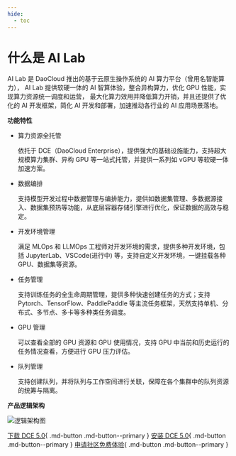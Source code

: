 ```yaml
---
hide:
  - toc
---
```


# 什么是 AI Lab

AI Lab 是 DaoCloud 推出的基于云原生操作系统的 AI 算力平台（曾用名智能算力），
AI Lab 提供软硬一体的 AI 智算体验，整合异构算力，优化 GPU 性能，实现算力资源统一调度和运营，
最大化算力效用并降低算力开销，并且还提供了优化的 AI 开发框架，简化 AI 开发和部署，加速推动各行业的 AI 应用场景落地。

**功能特性**

- 算力资源全托管

    依托于 DCE（DaoCloud Enterprise），提供强大的基础设施能力，支持超大规模算力集群、异构 GPU 等一站式托管，并提供一系列如 vGPU 等软硬一体加速方案。

- 数据编排

    支持模型开发过程中数据管理与编排能力，提供如数据集管理、多数据源接入、数据集预热等功能，从底层容器存储引擎进行优化，保证数据的高效与稳定。

- 开发环境管理

    满足 MLOps 和 LLMOps 工程师对开发环境的需求，提供多种开发环境，包括 JupyterLab、VSCode(进行中) 等，支持自定义开发环境，一键挂载各种 GPU、数据集等资源。

- 任务管理

    支持训练任务的全生命周期管理，提供多种快速创建任务的方式；支持 Pytorch、TensorFlow、PaddlePaddle 等主流任务框架，天然支持单机、分布式、多节点、多卡等多种类任务调度。

- GPU 管理

    可以查看全部的 GPU 资源和 GPU 使用情况，支持 GPU 中当前和历史运行的任务情况查看，方便进行 GPU 压力评估。

- 队列管理

    支持创建队列，并将队列与工作空间进行关联，保障在各个集群中的队列资源的统筹与隔离。

**产品逻辑架构**

![逻辑架构图](../images/image01.png)

[下载 DCE 5.0](../../download/index.md){ .md-button .md-button--primary }
[安装 DCE 5.0](../../install/index.md){ .md-button .md-button--primary }
[申请社区免费体验](../../dce/license0.md){ .md-button .md-button--primary }
